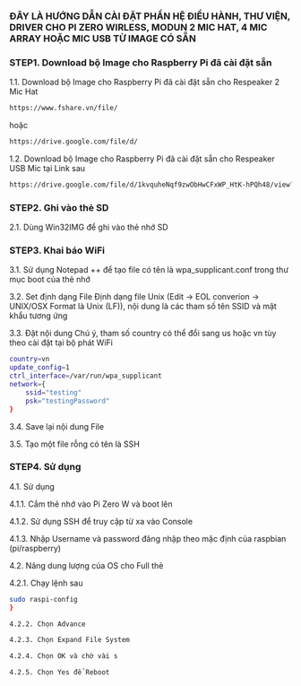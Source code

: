 ### ĐÂY LÀ HƯỚNG DẪN CÀI ĐẶT PHẦN HỆ ĐIỀU HÀNH, THƯ VIỆN, DRIVER CHO PI ZERO WIRLESS, MODUN 2 MIC HAT, 4 MIC ARRAY HOẶC MIC USB TỪ IMAGE CÓ SẴN

### STEP1. Download bộ Image cho Raspberry Pi đã cài đặt sẵn

1.1. Download bộ Image cho Raspberry Pi đã cài đặt sẵn cho Respeaker 2 Mic Hat

```sh
https://www.fshare.vn/file/
```
hoặc
```sh
https://drive.google.com/file/d/
```

1.2. Download bộ Image cho Raspberry Pi đã cài đặt sẵn cho Respeaker USB Mic tại Link sau
```sh
https://drive.google.com/file/d/1kvquheNqf9zwObHwCFxWP_HtK-hPQh48/view?usp=sharing

```
### STEP2. Ghi vào thẻ SD

2.1. Dùng Win32IMG để ghi vào thẻ nhớ SD

### STEP3. Khai báo WiFi

3.1. Sử dụng Notepad ++ để tạo file có tên là wpa_supplicant.conf trong thư mục boot của thẻ nhớ

3.2. Set định dạng File
Định dạng file Unix (Edit -> EOL converion -> UNIX/OSX Format là Unix (LF)), nội dung là các tham số tên SSID và mật khẩu tương ứng

3.3. Đặt nội dung
Chú ý, tham số country có thể đổi sang us hoặc vn tùy theo cài đặt tại bộ phát WiFi
```sh
country=vn
update_config=1
ctrl_interface=/var/run/wpa_supplicant
network={
    ssid="testing"
    psk="testingPassword"
}
```
3.4. Save lại nội dung File

3.5. Tạo một file rỗng có tên là SSH


### STEP4. Sử dụng

4.1. Sử dụng

4.1.1. Cắm thẻ nhớ vào Pi Zero W và boot lên

4.1.2. Sử dụng SSH để truy cập từ xa vào Console

4.1.3. Nhập Username và password đăng nhập theo mặc định của raspbian (pi/raspberry)

4.2. Nâng dung lượng của OS cho Full thẻ

4.2.1. Chạy lệnh sau

```sh
sudo raspi-config
}

4.2.2. Chọn Advance

4.2.3. Chọn Expand File System

4.2.4. Chọn OK và chờ vài s

4.2.5. Chọn Yes để Reboot
